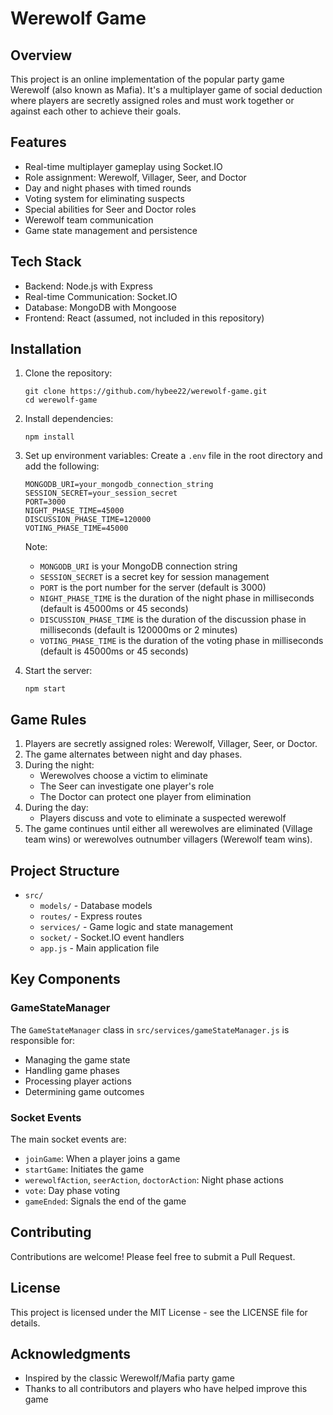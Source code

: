 # Werewolf Game

## Overview

This project is an online implementation of the popular party game Werewolf (also known as Mafia). It's a multiplayer game of social deduction where players are secretly assigned roles and must work together or against each other to achieve their goals.

## Features

- Real-time multiplayer gameplay using Socket.IO
- Role assignment: Werewolf, Villager, Seer, and Doctor
- Day and night phases with timed rounds
- Voting system for eliminating suspects
- Special abilities for Seer and Doctor roles
- Werewolf team communication
- Game state management and persistence

## Tech Stack

- Backend: Node.js with Express
- Real-time Communication: Socket.IO
- Database: MongoDB with Mongoose
- Frontend: React (assumed, not included in this repository)

## Installation

1. Clone the repository:
   ```
   git clone https://github.com/hybee22/werewolf-game.git
   cd werewolf-game
   ```

2. Install dependencies:
   ```
   npm install
   ```

3. Set up environment variables:
   Create a `.env` file in the root directory and add the following:
   ```
   MONGODB_URI=your_mongodb_connection_string
   SESSION_SECRET=your_session_secret
   PORT=3000
   NIGHT_PHASE_TIME=45000
   DISCUSSION_PHASE_TIME=120000
   VOTING_PHASE_TIME=45000
   ```

   Note:
   - `MONGODB_URI` is your MongoDB connection string
   - `SESSION_SECRET` is a secret key for session management
   - `PORT` is the port number for the server (default is 3000)
   - `NIGHT_PHASE_TIME` is the duration of the night phase in milliseconds (default is 45000ms or 45 seconds)
   - `DISCUSSION_PHASE_TIME` is the duration of the discussion phase in milliseconds (default is 120000ms or 2 minutes)
   - `VOTING_PHASE_TIME` is the duration of the voting phase in milliseconds (default is 45000ms or 45 seconds)

4. Start the server:
   ```
   npm start
   ```

## Game Rules

1. Players are secretly assigned roles: Werewolf, Villager, Seer, or Doctor.
2. The game alternates between night and day phases.
3. During the night:
   - Werewolves choose a victim to eliminate
   - The Seer can investigate one player's role
   - The Doctor can protect one player from elimination
4. During the day:
   - Players discuss and vote to eliminate a suspected werewolf
5. The game continues until either all werewolves are eliminated (Village team wins) or werewolves outnumber villagers (Werewolf team wins).

## Project Structure

- `src/`
  - `models/` - Database models
  - `routes/` - Express routes
  - `services/` - Game logic and state management
  - `socket/` - Socket.IO event handlers
  - `app.js` - Main application file

## Key Components

### GameStateManager

The `GameStateManager` class in `src/services/gameStateManager.js` is responsible for:
- Managing the game state
- Handling game phases
- Processing player actions
- Determining game outcomes

### Socket Events

The main socket events are:
- `joinGame`: When a player joins a game
- `startGame`: Initiates the game
- `werewolfAction`, `seerAction`, `doctorAction`: Night phase actions
- `vote`: Day phase voting
- `gameEnded`: Signals the end of the game

## Contributing

Contributions are welcome! Please feel free to submit a Pull Request.

## License

This project is licensed under the MIT License - see the LICENSE file for details.

## Acknowledgments

- Inspired by the classic Werewolf/Mafia party game
- Thanks to all contributors and players who have helped improve this game
